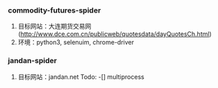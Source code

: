 ### commodity-futures-spider
1. 目标网站：大连期货交易网(http://www.dce.com.cn/publicweb/quotesdata/dayQuotesCh.html)
2. 环境：python3, selenuim, chrome-driver


### jandan-spider
1. 目标网站：jandan.net
Todo:
-[] multiprocess

